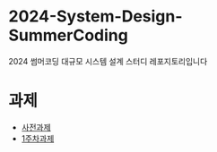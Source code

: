 # 2024-System-Design-SummerCoding
2024 썸머코딩 대규모 시스템 설계 스터디 레포지토리입니다

# 과제
- [사전과제](https://github.com/LandvibeDev/2024-System-Design-SummerCoding/blob/main/assignment/week00.md)
- [1주차과제](https://github.com/LandvibeDev/2024-System-Design-SummerCoding/blob/main/assignment/week01.md)

